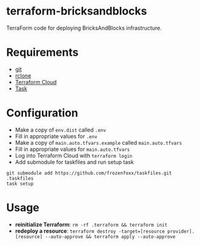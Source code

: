 # terraform-bricksandblocks

TerraForm code for deploying BricksAndBlocks infrastructure.

# Requirements

* [git](http://git-scm.com)
* [rclone](https://rclone.org)
* [Terraform Cloud](https://cloud.hashicorp.com/products/terraform)
* [Task](https://taskfile.dev)

# Configuration

* Make a copy of `env.dist` called `.env`
* Fill in appropriate values for `.env`
* Make a copy of `main.auto.tfvars.example` called `main.auto.tfvars`
* Fill in appropriate values for `main.auto.tfvars`
* Log into Terraform Cloud with `terraform login`
* Add submodule for taskfiles and run setup task

```
git submodule add https://github.com/frozenfoxx/taskfiles.git .taskfiles
task setup
```

# Usage

- **reinitialize Terraform**: `rm -rf .terraform && terraform init`
- **redeploy a resource**: `terraform destroy -target=[resource provider].[resource] --auto-approve && terraform apply --auto-approve`
